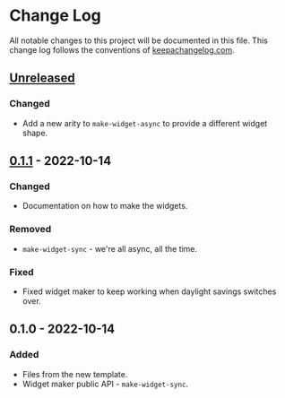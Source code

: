 # Change Log
All notable changes to this project will be documented in this file. This change log follows the conventions of [keepachangelog.com](http://keepachangelog.com/).

## [Unreleased]
### Changed
- Add a new arity to `make-widget-async` to provide a different widget shape.

## [0.1.1] - 2022-10-14
### Changed
- Documentation on how to make the widgets.

### Removed
- `make-widget-sync` - we're all async, all the time.

### Fixed
- Fixed widget maker to keep working when daylight savings switches over.

## 0.1.0 - 2022-10-14
### Added
- Files from the new template.
- Widget maker public API - `make-widget-sync`.

[Unreleased]: https://github.com/your-name/kafka-clojure/compare/0.1.1...HEAD
[0.1.1]: https://github.com/your-name/kafka-clojure/compare/0.1.0...0.1.1
